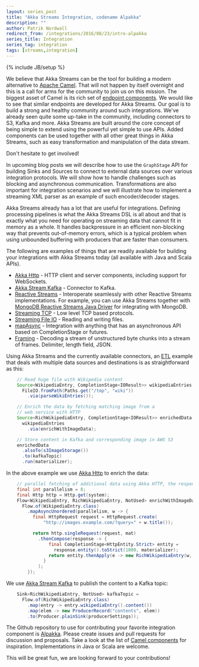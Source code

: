 ```yaml
---
layout: series_post
title: "Akka Streams Integration, codename Alpakka"
description: ""
author: Patrik Nordwall
redirect_from: /integrations/2016/08/23/intro-alpakka
series_title: Integration
series_tag: integration
tags: [streams,integration]
---
```

{% include JB/setup %}


We believe that Akka Streams can be the tool for building a modern alternative to [Apache Camel](http://camel.apache.org/). That will not happen by itself overnight and this is a call for arms for the community to join us on this mission. The biggest asset of Camel is its rich set of [endpoint components](https://camel.apache.org/components.html). We would like to see that similar endpoints are developed for Akka Streams. Our goal is to build a strong and healthy community around such integrations. We've already seen quite some up-take in the community, including connectors to S3, Kafka and more. Akka Streams are built around the core concept of being simple to extend using the powerful yet simple to use APIs. Added components can be used together with all other great things in Akka Streams, such as easy transformation and manipulation of the data stream.

Don't hesitate to get involved!

In upcoming blog posts we will describe how to use the `GraphStage` API for building Sinks and Sources to connect to external data sources over various integration protocols. We will show how to handle challenges such as blocking and asynchronous communication. Transformations are also important for integration scenarios and we will illustrate how to implement a streaming XML parser as an example of such encoder/decoder stages.

Akka Streams already has a lot that are useful for integrations. Defining processing pipelines is what the Akka Streams DSL is all about and that is exactly what you need for operating on streaming data that cannot fit in memory as a whole. It handles backpressure in an efficient non-blocking way that prevents out-of-memory errors, which is a typical problem when using unbounded buffering with producers that are faster than consumers.

The following are examples of things that are readily available for building your integrations with Akka Streams today (all available with Java and Scala APIs).

* [Akka Http](https://doc.akka.io/docs/akka/2.4/java/http/index.html) - HTTP client and server components, including support for WebSockets.
* [Akka Stream Kafka](https://github.com/akka/reactive-kafka) - Connector to Kafka.
* [Reactive Streams](http://reactive-streams.org/) - Interoperate seamlessly with other Reactive Streams implementations. For example, you can use Akka Streams together with [MongoDB Reactive Streams Java Driver](https://mongodb.github.io/mongo-java-driver-reactivestreams/) for integrating with MongoDB.
* [Streaming TCP](https://doc.akka.io/docs/akka/2.4/java/stream/stream-io.html#Streaming_TCP) - Low level TCP based protocols.
* [Streaming File IO](https://doc.akka.io/docs/akka/2.4/java/stream/stream-io.html#Streaming_File_IO) - Reading and writing files.
* [mapAsync](https://doc.akka.io/docs/akka/2.4/java/stream/stream-integrations.html#integrating-with-external-services) - Integration with anything that has an asynchronous API based on CompletionStage or futures.
* [Framing](https://doc.akka.io/docs/akka/2.4/java/stream/stream-cookbook.html#Parsing_lines_from_a_stream_of_ByteStrings) - Decoding a stream of unstructured byte chunks into a stream of frames. Delimiter, length field, JSON.

Using Akka Streams and the currently available connectors, an [ETL](https://en.wikipedia.org/wiki/Extract,_transform,_load) example that deals with multiple data sources and destinations is as straightforward as this:

```java
    // Read huge file with Wikipedia content
    Source<WikipediaEntry, CompletionStage<IOResult>> wikipediaEntries =
      FileIO.fromPath(Paths.get("/tmp", "wiki"))
        .via(parseWikiEntries());

    // Enrich the data by fetching matching image from a
    // web service with HTTP
    Source<RichWikipediaEntry, CompletionStage<IOResult>> enrichedData =
      wikipediaEntries
        .via(enrichWithImageData);

    // Store content in Kafka and corresponding image in AWS S3
    enrichedData
      .alsoTo(s3ImageStorage())
      .to(kafkaTopic)
      .run(materializer);
```

In the above example we use [Akka Http](https://doc.akka.io/docs/akka/2.4/java/http/index.html) to enrich the data:

```java
    // parallel fetching of additional data using Akka HTTP, the response is an image
    final int parallelism = 8;
    final Http http = Http.get(system);
    Flow<WikipediaEntry, RichWikipediaEntry, NotUsed> enrichWithImageData =
      Flow.of(WikipediaEntry.class)
        .mapAsyncUnordered(parallelism, w -> {
          final HttpRequest request = HttpRequest.create(
              "http://images.example.com/?query=" + w.title());

          return http.singleRequest(request, mat)
            .thenCompose(response -> {
                final CompletionStage<HttpEntity.Strict> entity =
                  response.entity().toStrict(1000, materializer);
                return entity.thenApply(e -> new RichWikipediaEntry(w, e.getData()));
              }
            );
        });
```

We use [Akka Stream Kafka](https://github.com/akka/reactive-kafka) to publish the content to a Kafka topic:

```Java
    Sink<RichWikipediaEntry, NotUsed> kafkaTopic =
      Flow.of(RichWikipediaEntry.class)
        .map(entry -> entry.wikipediaEntry().content())
        .map(elem -> new ProducerRecord("contents", elem))
        .to(Producer.plainSink(producerSettings));
```

The Github repository to use for contributing your favorite integration component is [Alpakka](https://github.com/akka/alpakka). Please create issues and pull requests for discussion and proposals. Take a look at the list of [Camel components](https://camel.apache.org/components.html) for inspiration. Implementations in Java or Scala are welcome.

This will be great fun, we are looking forward to your contributions!
